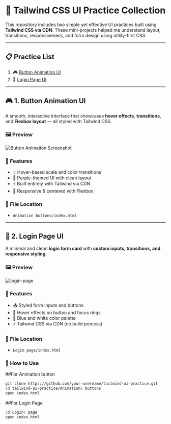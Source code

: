 # 🎯 Tailwind CSS UI Practice Collection

This repository includes two simple yet effective UI practices built using **Tailwind CSS via CDN**. These mini-projects helped me understand layout, transitions, responsiveness, and form design using utility-first CSS.

---

## 📋 Practice List

1. 🎮 [Button Animation UI](#-1-button-animation-ui)
2. 🔐 [Login Page UI](#-2-login-page-ui)

---

## 🎮 1. Button Animation UI

A smooth, interactive interface that showcases **hover effects**, **transitions**, and **Flexbox layout** — all styled with Tailwind CSS.

### 🖼️ Preview

![Button Animation Screenshot](./Animation%20buttons/Screenshot%202025-06-14%20205147.png)

### 🚀 Features

- 💡 Hover-based scale and color transitions  
- 🎨 Purple-themed UI with clean layout  
- ⚡ Built entirely with Tailwind via CDN  
- 📱 Responsive & centered with Flexbox

### 📄 File Location

- `Animation buttons/index.html`

---

## 🔐 2. Login Page UI

A minimal and clean **login form card** with **custom inputs, transitions, and responsive styling**.

### 🖼️ Preview

![login-page](./Animation%20buttons/Screenshot%202025-06-14%20205147.png)

### 🚀 Features

- 📥 Styled form inputs and buttons  
- 🔁 Hover effects on button and focus rings
- 🌙 Blue and white color palette 
- ⚡ Tailwind CSS via CDN (no build process)

### 📄 File Location

- `Login page/index.html`

### 🔧 How to Use

##For Animation button

```bash
git clone https://github.com/your-username/tailwind-ui-practice.git
cd tailwind-ui-practice/Animation\ buttons
open index.html
```

##For Login Page

```bash
cd Login\ page
open index.html
```

